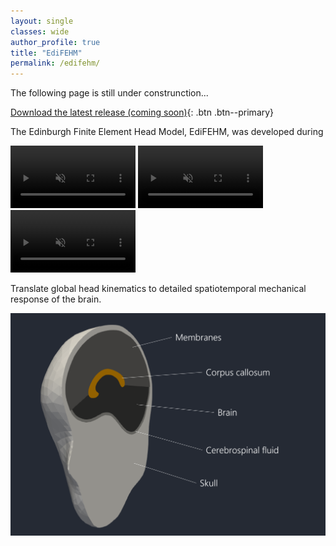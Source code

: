 ```yaml
---
layout: single
classes: wide
author_profile: true
title: "EdiFEHM"
permalink: /edifehm/
---
```

The following page is still under construnction...

[Download the latest release (coming soon)](https://github.com/isDynamics/EdiFEHM){: .btn .btn--primary}

The Edinburgh Finite Element Head Model, EdiFEHM, was developed during 

<div class="video-container">
  <video width="200" autoplay muted loop playsinline>
    <source src="../assets/videos/edifehm1.mp4" type="video/mp4">
    Your browser does not support the video tag.
  </video>
  <video width="200" autoplay muted loop playsinline>
    <source src="../assets/videos/edifehm2.mp4" type="video/mp4">
    Your browser does not support the video tag.
  </video>
  <video width="200" autoplay muted loop playsinline>
    <source src="../assets/videos/edifehm3.mp4" type="video/mp4">
    Your browser does not support the video tag.
  </video>
</div>

Translate global head kinematics to detailed spatiotemporal mechanical response of the brain. 

<img src="../assets/images/edifehm/edifehm1.png" alt="EdiFEHM">
